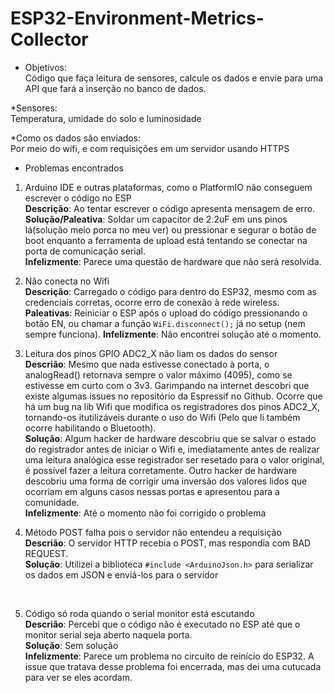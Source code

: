 # ESP32-Environment-Metrics-Collector

* Objetivos:<br/>
Código que faça leitura de sensores, calcule os dados e envie para uma API que fará a inserção no banco de dados.

*Sensores:<br/>
Temperatura, umidade do solo e luminosidade

*Como os dados são enviados:<br/>
Por meio do wifi, e com requisições em um servidor usando HTTPS

* Problemas encontrados
1. Arduino IDE e outras plataformas, como o PlatformIO não conseguem escrever o código no ESP<br/>
**Descrição**: Ao tentar escrever o código apresenta mensagem de erro.
**Solução/Paleativa**: Soldar um capacitor de 2.2uF em uns pinos lá(solução meio porca no meu ver) ou pressionar e segurar o botão de boot enquanto a ferramenta de upload está tentando se conectar na porta de comunicação serial.<br/>
**Infelizmente**: Parece uma questão de hardware que não será resolvida.

2. Não conecta no Wifi<br/>
**Descrição**: Carregado o código para dentro do ESP32, mesmo com as credenciais corretas, ocorre erro de conexão à rede wireless.<br/>
**Paleativas**: Reiniciar o ESP após o upload do código pressionando o botão EN, ou chamar a função <code>WiFi.disconnect();</code> já no setup (nem sempre funciona).
**Infelizmente**: Não encontrei solução até o momento.

3. Leitura dos pinos GPIO ADC2_X não liam os dados do sensor<br/>
**Descrião**: Mesmo que nada estivesse conectado à porta, o analogRead() retornava sempre o valor máximo (4095), como se estivesse em curto com o 3v3. Garimpando na internet descobri que existe algumas issues no repositório da Espressif no Github. Ocorre que há um bug na lib Wifi que modifica os registradores dos pinos ADC2_X, tornando-os itutilizáveis durante o uso do Wifi (Pelo que li também ocorre habilitando o Bluetooth).<br/>
**Solução**: Algum hacker de hardware descobriu que se salvar o estado do registrador antes de iniciar o Wifi e, imediatamente antes de realizar uma leitura analógica esse registrador ser resetado para o valor original, é possível fazer a leitura corretamente. Outro hacker de hardware descobriu uma forma de corrigir uma inversão dos valores lidos que ocorriam em alguns casos nessas portas e apresentou para a comunidade.<br/>
**Infelizmente**: Até o momento não foi corrigido o problema

4. Método POST falha pois o servidor não entendeu a requisição<br/>
**Descrião**: O servidor HTTP recebia o POST, mas respondia com BAD REQUEST.<br/>
**Solução**: Utilizei a biblioteca <code>#include <ArduinoJson.h></code> para serializar os dados em JSON e enviá-los para o servidor
<br/>
  
5. Código só roda quando o serial monitor está escutando<br/>
**Descrião**: Percebi que o código não é executado no ESP até que o monitor serial seja aberto naquela porta.<br/>
**Solução**: Sem solução<br/>
**Infelizmente**: Parece um problema no circuito de reinício do ESP32. A issue que tratava desse problema foi encerrada, mas dei uma cutucada para ver se eles acordam.
